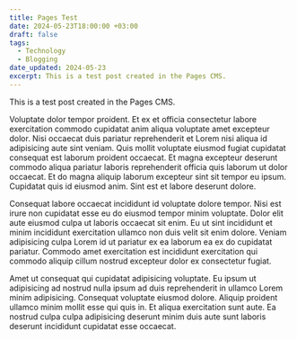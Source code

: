 ```yaml
---
title: Pages Test
date: 2024-05-23T18:00:00 +03:00
draft: false
tags:
  - Technology
  - Blogging
date_updated: 2024-05-23
excerpt: This is a test post created in the Pages CMS.
---
```

This is a test post created in the Pages CMS.

Voluptate dolor tempor proident. Et ex et officia consectetur labore exercitation commodo cupidatat anim aliqua voluptate amet excepteur dolor. Nisi occaecat duis pariatur reprehenderit et Lorem nisi aliqua id adipisicing aute sint veniam. Quis mollit voluptate eiusmod fugiat cupidatat consequat est laborum proident occaecat. Et magna excepteur deserunt commodo aliqua pariatur laboris reprehenderit officia quis laborum ut dolor occaecat. Et do magna aliquip laborum excepteur sint sit tempor eu ipsum. Cupidatat quis id eiusmod anim. Sint est et labore deserunt dolore.

Consequat labore occaecat incididunt id voluptate dolore tempor. Nisi est irure non cupidatat esse eu do eiusmod tempor minim voluptate. Dolor elit aute eiusmod culpa ut laboris occaecat sit enim. Eu ut sint incididunt et minim incididunt exercitation ullamco non duis velit sit enim dolore. Veniam adipisicing culpa Lorem id ut pariatur ex ea laborum ea ex do cupidatat pariatur. Commodo amet exercitation est incididunt exercitation qui commodo aliquip cillum nostrud excepteur dolor ex consectetur fugiat.

Amet ut consequat qui cupidatat adipisicing voluptate. Eu ipsum ut adipisicing ad nostrud nulla ipsum ad duis reprehenderit in ullamco Lorem minim adipisicing. Consequat voluptate eiusmod dolore. Aliquip proident ullamco minim mollit esse qui quis in. Et aliqua exercitation sunt aute. Ea nostrud culpa culpa adipisicing deserunt minim duis aute sunt laboris deserunt incididunt cupidatat esse occaecat.
